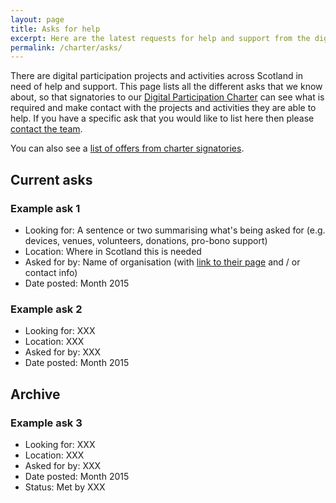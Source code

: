 ```yaml
---
layout: page
title: Asks for help
excerpt: Here are the latest requests for help and support from the digital participation community 
permalink: /charter/asks/
---
```


There are digital participation projects and activities across Scotland in need of help and support. This page lists all the different asks that we know about, so that signatories to our [Digital Participation Charter](/charter/) can see what is required and make contact with the projects and activities they are able to help. If you have a specific ask that you would like to list here then please [contact the team](/contact/).

You can also see a [list of offers from charter signatories](/charter/offers/).



## Current asks



### Example ask 1
* Looking for: A sentence or two summarising what's being asked for (e.g. devices, venues, volunteers, donations, pro-bono support)
* Location: Where in Scotland this is needed
* Asked for by: Name of organisation (with [link to their page](/challenge/) and / or contact info)
* Date posted: Month 2015



### Example ask 2
* Looking for: XXX
* Location: XXX
* Asked for by: XXX
* Date posted: Month 2015



## Archive



### Example ask 3
* Looking for: XXX
* Location: XXX
* Asked for by: XXX
* Date posted: Month 2015
* Status: Met by XXX